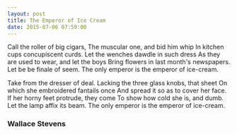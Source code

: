 ```yaml
---
layout: post
title: The Emperor of Ice Cream
date: 2015-07-06 07:59:00
---
```


Call the roller of big cigars,
The muscular one, and bid him whip
In kitchen cups concupiscent curds.
Let the wenches dawdle in such dress
As they are used to wear, and let the boys
Bring flowers in last month's newspapers.
Let be be finale of seem.
The only emperor is the emperor of ice-cream.

Take from the dresser of deal.
Lacking the three glass knobs, that sheet
On which she embroidered fantails once
And spread it so as to cover her face.
If her horny feet protrude, they come
To show how cold she is, and dumb.
Let the lamp affix its beam.
The only emperor is the emperor of ice-cream.

### Wallace Stevens